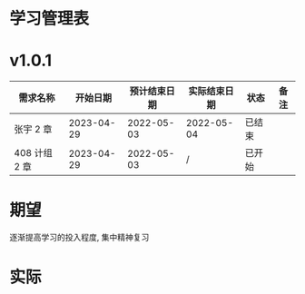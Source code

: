 # 学习管理表

# v1.0.1

| 需求名称      | 开始日期   | 预计结束日期 | 实际结束日期 | 状态   | 备注 |
| ------------- | ---------- | ------------ | ------------ | ------ | ---- |
| 张宇 2 章     | 2023-04-29 | 2022-05-03   | 2022-05-04   | 已结束 |      |
| 408 计组 2 章 | 2023-04-29 | 2022-05-03   | /            | 已开始 |      |

# 期望

逐渐提高学习的投入程度, 集中精神复习

# 实际
